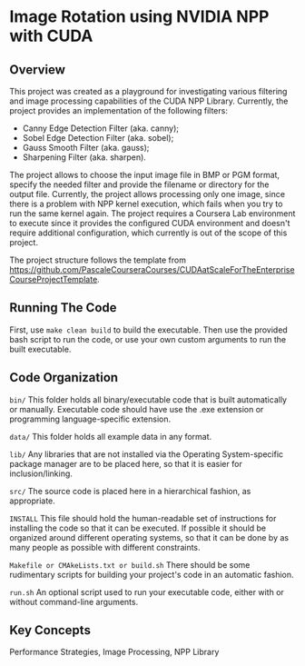 # Image Rotation using NVIDIA NPP with CUDA

## Overview

This project was created as a playground for investigating various filtering and image processing capabilities of the CUDA NPP Library.
Currently, the project provides an implementation of the following filters:

- Canny Edge Detection Filter (aka. canny);
- Sobel Edge Detection Filter (aka. sobel);
- Gauss Smooth Filter (aka. gauss);
- Sharpening Filter (aka. sharpen).

The project allows to choose the input image file in BMP or PGM format, specify the needed filter and provide the filename or directory for the output file.
Currently, the project allows processing only one image, since there is a problem with NPP kernel execution, which fails when you try to run the same kernel again.
The project requires a Coursera Lab environment to execute since it provides the configured CUDA environment and doesn't require additional configuration, which currently is out of the scope of this project.

The project structure follows the template from https://github.com/PascaleCourseraCourses/CUDAatScaleForTheEnterpriseCourseProjectTemplate.

## Running The Code

First, use `make clean build` to build the executable.
Then use the provided bash script to run the code, or use your own custom arguments to run the built executable. 

## Code Organization

`bin/`
This folder holds all binary/executable code that is built automatically or manually. Executable code should have use the .exe extension or programming language-specific extension.

`data/`
This folder holds all example data in any format.

`lib/`
Any libraries that are not installed via the Operating System-specific package manager are to be placed here, so that it is easier for inclusion/linking.

`src/`
The source code is placed here in a hierarchical fashion, as appropriate.

`INSTALL`
This file should hold the human-readable set of instructions for installing the code so that it can be executed. If possible it should be organized around different operating systems, so that it can be done by as many people as possible with different constraints.

`Makefile or CMAkeLists.txt or build.sh`
There should be some rudimentary scripts for building your project's code in an automatic fashion.

`run.sh`
An optional script used to run your executable code, either with or without command-line arguments.

## Key Concepts

Performance Strategies, Image Processing, NPP Library
